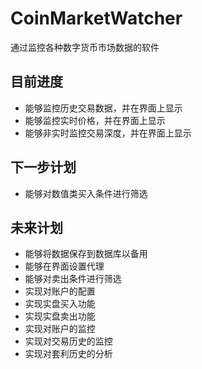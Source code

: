 # CoinMarketWatcher
通过监控各种数字货币市场数据的软件
## 目前进度
- 能够监控历史交易数据，并在界面上显示
- 能够监控实时价格，并在界面上显示
- 能够非实时监控交易深度，并在界面上显示
## 下一步计划
- 能够对数值类买入条件进行筛选

## 未来计划
- 能够将数据保存到数据库以备用
- 能够在界面设置代理
- 能够对卖出条件进行筛选
- 实现对账户的配置
- 实现实盘买入功能
- 实现实盘卖出功能
- 实现对账户的监控
- 实现对交易历史的监控
- 实现对套利历史的分析
